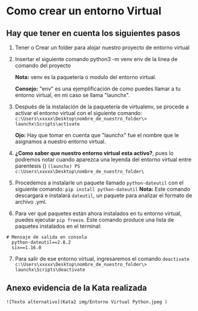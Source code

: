 # Como crear un entorno Virtual

  

## Hay que tener en cuenta los siguientes pasos

  

1.  Tener o Crear un folder para alojar nuestro proyecto de entorno virtual

2. Insertar el siguiente comando python3 -m venv env de la linea de comando del proyecto

	**Nota:** venv es la paquetería o modulo del entorno virtual.
	
	**Consejo:** "env" es una ejemplificación de como puedes llamar a tu entorno virtual, en mi caso se llama "launchx".
	
3. Después de la instalación de la paquetería de virtualenv, se procede a activar el entorno virtual con el siguiente comando:
	`	c:\Users\xxxxx\Desktop\nombre_de_nuestro_folder\> launchx\Scripts\activate` 
		
	**Ojo:** Hay que tomar en cuenta que "launchx" fue el nombre que le asignamos a nuestro entorno virtual.

4. **¿Como saber que nuestro entorno virtual esta activo?**, pues lo podremos notar cuando aparezca una leyenda del entorno virtual entre parentesis () 
	`(launchx) PS c:\Users\xxxxx\Desktop\nombre_de_nuestro_folder\`
	 
5. Procedemos a instalarle un paquete llamado `python-dateutil` con el siguiente comando:
	`pip install python-dateutil`
	**Nota:** Este comando descargará e instalará `dateutil`, un paquete para analizar el formato de archivo .yml.
 6. Para ver qué paquetes están ahora instalados en tu entorno virtual, puedes ejecutar `pip freeze`. Este comando produce una lista de paquetes instalados en el terminal:

```
# Mensaje de salida en consola
  python-dateutil==2.8.2
  six==1.16.0
```
7. Para salir de ese entorno virtual, ingresaremos el comando `deactivate`
	`	c:\Users\xxxxx\Desktop\nombre_de_nuestro_folder\> launchx\Scripts\deactivate` 

## Anexo evidencia de la Kata realizada
```
![Texto alternativo](Kata2 img/Entorno Virtual Python.jpeg )